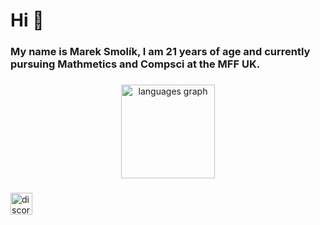<h1 align="left">Hi 👋</h1>

###

<h3 align="left">My name is Marek Smolík, I am 21 years of age and currently pursuing Mathmetics and Compsci at the MFF UK. </h3>


###

<div align="center">
  <img src="https://github-readme-stats.vercel.app/api/top-langs?locale=en&hide_title=false&layout=compact&card_width=320&langs_count=5&theme=dracula&hide_border=false&username=dynamo58" height="150" alt="languages graph"  />
</div>

###

<div align="left">
  <img src="https://img.shields.io/static/v1?message=Discord&logo=discord&label=spalovac_mrtvol#5151&color=7289DA&logoColor=white&labelColor=&style=for-the-badge" height="35" alt="discord logo"  />
</div>
